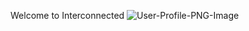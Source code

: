 Welcome to Interconnected
![User-Profile-PNG-Image](https://user-images.githubusercontent.com/62167588/204181410-263de024-5415-4707-a062-94e9287839dd.png)

